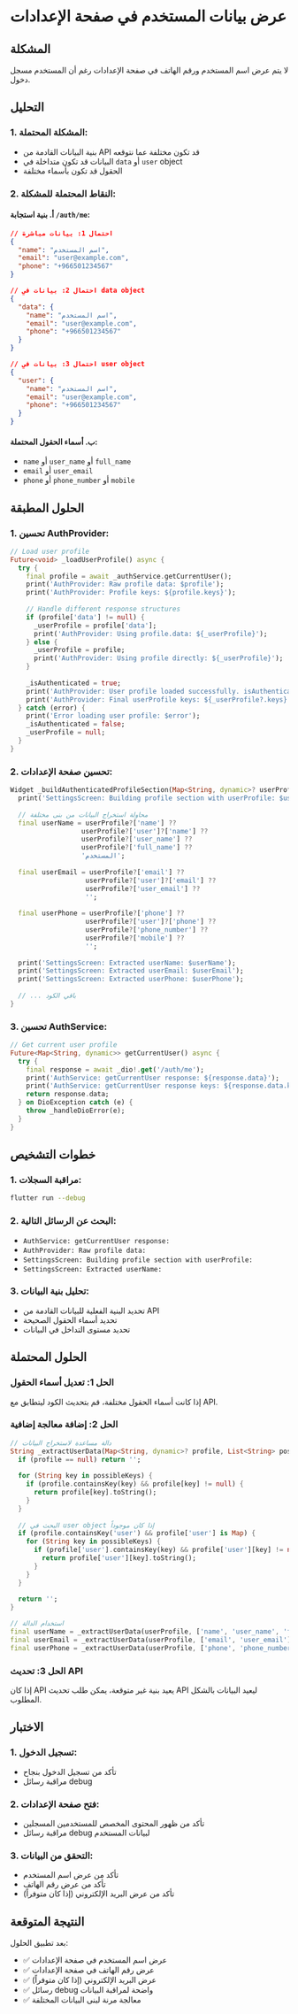 # عرض بيانات المستخدم في صفحة الإعدادات

## المشكلة
لا يتم عرض اسم المستخدم ورقم الهاتف في صفحة الإعدادات رغم أن المستخدم مسجل دخول.

## التحليل

### 1. المشكلة المحتملة:
- بنية البيانات القادمة من API قد تكون مختلفة عما نتوقعه
- البيانات قد تكون متداخلة في `data` أو `user` object
- الحقول قد تكون بأسماء مختلفة

### 2. النقاط المحتملة للمشكلة:

#### أ. بنية استجابة `/auth/me`:
```json
// احتمال 1: بيانات مباشرة
{
  "name": "اسم المستخدم",
  "email": "user@example.com",
  "phone": "+966501234567"
}

// احتمال 2: بيانات في data object
{
  "data": {
    "name": "اسم المستخدم",
    "email": "user@example.com",
    "phone": "+966501234567"
  }
}

// احتمال 3: بيانات في user object
{
  "user": {
    "name": "اسم المستخدم",
    "email": "user@example.com",
    "phone": "+966501234567"
  }
}
```

#### ب. أسماء الحقول المحتملة:
- `name` أو `user_name` أو `full_name`
- `email` أو `user_email`
- `phone` أو `phone_number` أو `mobile`

## الحلول المطبقة

### 1. تحسين AuthProvider:
```dart
// Load user profile
Future<void> _loadUserProfile() async {
  try {
    final profile = await _authService.getCurrentUser();
    print('AuthProvider: Raw profile data: $profile');
    print('AuthProvider: Profile keys: ${profile.keys}');
    
    // Handle different response structures
    if (profile['data'] != null) {
      _userProfile = profile['data'];
      print('AuthProvider: Using profile.data: ${_userProfile}');
    } else {
      _userProfile = profile;
      print('AuthProvider: Using profile directly: ${_userProfile}');
    }
    
    _isAuthenticated = true;
    print('AuthProvider: User profile loaded successfully. isAuthenticated: $_isAuthenticated');
    print('AuthProvider: Final userProfile keys: ${_userProfile?.keys}');
  } catch (error) {
    print('Error loading user profile: $error');
    _isAuthenticated = false;
    _userProfile = null;
  }
}
```

### 2. تحسين صفحة الإعدادات:
```dart
Widget _buildAuthenticatedProfileSection(Map<String, dynamic>? userProfile) {
  print('SettingsScreen: Building profile section with userProfile: $userProfile');
  
  // محاولة استخراج البيانات من بنى مختلفة
  final userName = userProfile?['name'] ?? 
                  userProfile?['user']?['name'] ?? 
                  userProfile?['user_name'] ?? 
                  userProfile?['full_name'] ?? 
                  'المستخدم';
                  
  final userEmail = userProfile?['email'] ?? 
                   userProfile?['user']?['email'] ?? 
                   userProfile?['user_email'] ?? 
                   '';
                   
  final userPhone = userProfile?['phone'] ?? 
                   userProfile?['user']?['phone'] ?? 
                   userProfile?['phone_number'] ?? 
                   userProfile?['mobile'] ?? 
                   '';
  
  print('SettingsScreen: Extracted userName: $userName');
  print('SettingsScreen: Extracted userEmail: $userEmail');
  print('SettingsScreen: Extracted userPhone: $userPhone');
  
  // ... باقي الكود
}
```

### 3. تحسين AuthService:
```dart
// Get current user profile
Future<Map<String, dynamic>> getCurrentUser() async {
  try {
    final response = await _dio!.get('/auth/me');
    print('AuthService: getCurrentUser response: ${response.data}');
    print('AuthService: getCurrentUser response keys: ${response.data.keys}');
    return response.data;
  } on DioException catch (e) {
    throw _handleDioError(e);
  }
}
```

## خطوات التشخيص

### 1. مراقبة السجلات:
```bash
flutter run --debug
```

### 2. البحث عن الرسائل التالية:
- `AuthService: getCurrentUser response:`
- `AuthProvider: Raw profile data:`
- `SettingsScreen: Building profile section with userProfile:`
- `SettingsScreen: Extracted userName:`

### 3. تحليل بنية البيانات:
- تحديد البنية الفعلية للبيانات القادمة من API
- تحديد أسماء الحقول الصحيحة
- تحديد مستوى التداخل في البيانات

## الحلول المحتملة

### الحل 1: تعديل أسماء الحقول
إذا كانت أسماء الحقول مختلفة، قم بتحديث الكود ليتطابق مع API.

### الحل 2: إضافة معالجة إضافية
```dart
// دالة مساعدة لاستخراج البيانات
String _extractUserData(Map<String, dynamic>? profile, List<String> possibleKeys) {
  if (profile == null) return '';
  
  for (String key in possibleKeys) {
    if (profile.containsKey(key) && profile[key] != null) {
      return profile[key].toString();
    }
  }
  
  // البحث في user object إذا كان موجوداً
  if (profile.containsKey('user') && profile['user'] is Map) {
    for (String key in possibleKeys) {
      if (profile['user'].containsKey(key) && profile['user'][key] != null) {
        return profile['user'][key].toString();
      }
    }
  }
  
  return '';
}

// استخدام الدالة
final userName = _extractUserData(userProfile, ['name', 'user_name', 'full_name']);
final userEmail = _extractUserData(userProfile, ['email', 'user_email']);
final userPhone = _extractUserData(userProfile, ['phone', 'phone_number', 'mobile']);
```

### الحل 3: تحديث API
إذا كان API يعيد بنية غير متوقعة، يمكن طلب تحديث API ليعيد البيانات بالشكل المطلوب.

## الاختبار

### 1. تسجيل الدخول:
- تأكد من تسجيل الدخول بنجاح
- مراقبة رسائل debug

### 2. فتح صفحة الإعدادات:
- تأكد من ظهور المحتوى المخصص للمستخدمين المسجلين
- مراقبة رسائل debug لبيانات المستخدم

### 3. التحقق من البيانات:
- تأكد من عرض اسم المستخدم
- تأكد من عرض رقم الهاتف
- تأكد من عرض البريد الإلكتروني (إذا كان متوفراً)

## النتيجة المتوقعة

بعد تطبيق الحلول:
- ✅ عرض اسم المستخدم في صفحة الإعدادات
- ✅ عرض رقم الهاتف في صفحة الإعدادات
- ✅ عرض البريد الإلكتروني (إذا كان متوفراً)
- ✅ رسائل debug واضحة لمراقبة البيانات
- ✅ معالجة مرنة لبنى البيانات المختلفة
